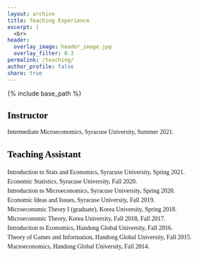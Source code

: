 ```yaml
---
layout: archive
title: Teaching Experience
excerpt: |
  <br>
header:
  overlay_image: header_image.jpg
  overlay_filter: 0.3
permalink: /teaching/
author_profile: false
share: true
---
```

{% include base_path %}

<!--- below converts page to collection --->
<!---
{% for post in site.publications reversed %}
  {% include archive-single.html %}
{% endfor %}
--->

## <a style="font-family:verdana; color: black;">Instructor</a>

<p style="font-family:verdana">Intermediate Microeconomics, Syracuse University, Summer 2021.</p>

## <a style="font-family:verdana; color: black;">Teaching Assistant</a>

<div style="font-family:verdana; line-height:150%;">Introduction to Stats and Economics, Syracuse University, Spring 2021. <br>
Economic Statistics, Syracuse University, Fall 2020. <br>
Introduction to Microeconomics, Syracuse University, Spring 2020. <br>
Economic Ideas and Issues, Syracuse University, Fall 2019. <br>
Microeconomic Theory I (graduate), Korea University, Spring 2018. <br>
Microeconomic Theory, Korea University, Fall 2018, Fall 2017. <br>
Introduction to Economics, Handong Global University, Fall 2016. <br>
Theory of Games and Information, Handong Global University, Fall 2015. <br>
Macroeconomics, Handong Global University, Fall 2014. <br>
</div>


  
        
        
    



<!-- * <b>Alcantara, R.</b>, Edwards, WB., Millet, G., Grabowski, A. [Predicting continuous ground reaction forces from accelerometers during uphill and downhill running: A Recurrent neural network solution.](https://doi.org/10.7717/peerj.12752) PeerJ (2022). -->
<!--
<a href="https://www.dropbox.com/scl/fi/ikdrhqgmh7nizk42z7pls/Kim_JMP.pdf?rlkey=dkawzeyc2eoaqw8hu7jw5l0p9&dl=0" style="color: black; text-decoration: underline;text-decoration-style: dotted;">custom link</a>
## <a href="https://www.dropbox.com/scl/fi/ikdrhqgmh7nizk42z7pls/Kim_JMP.pdf?rlkey=dkawzeyc2eoaqw8hu7jw5l0p9&dl=0" style="color: black; text-decoration: underline;text-decoration-style: dotted;">Acceptance of Same-Sex Couples and Their Location Choices</a>
-->

<!--
## [<span style="color: royalblue; text-decoration-style: solid;text-decoration-color: #3effb1;">Acceptance of Same-Sex Couples and Their Location Choices</span>](https://www.dropbox.com/scl/fi/ikdrhqgmh7nizk42z7pls/Kim_JMP.pdf?rlkey=dkawzeyc2eoaqw8hu7jw5l0p9&dl=0) -->


